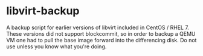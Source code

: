 # libvirt-backup

A backup script for earlier versions of libvirt included in CentOS / RHEL 7. These versions did not support blockcommit, so in order to backup a QEMU VM one had to pull the base image forward into the differencing disk. Do not use unless you know what you're doing.
